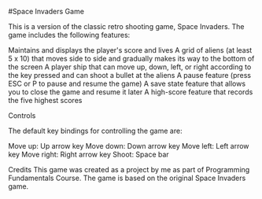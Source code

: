 #Space Invaders Game

This is a version of the classic retro shooting game, Space Invaders. The game includes the following features:

Maintains and displays the player's score and lives
A grid of aliens (at least 5 x 10) that moves side to side and gradually makes its way to the bottom of the screen
A player ship that can move up, down, left, or right according to the key pressed and can shoot a bullet at the aliens
A pause feature (press ESC or P to pause and resume the game)
A save state feature that allows you to close the game and resume it later
A high-score feature that records the five highest scores

Controls

The default key bindings for controlling the game are:

Move up: Up arrow key 
Move down: Down arrow key 
Move left: Left arrow key 
Move right: Right arrow key 
Shoot: Space bar

Credits
This game was created as a project by me as part of Programming Fundamentals Course. The game is based on the original Space Invaders game.
